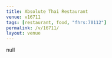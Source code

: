 ```yaml
---
title: Absolute Thai Restaurant
venue: v16711
tags: [restaurant, food, "fhrs:70112"]
permalink: /v/16711/
layout: venue
---
```

null